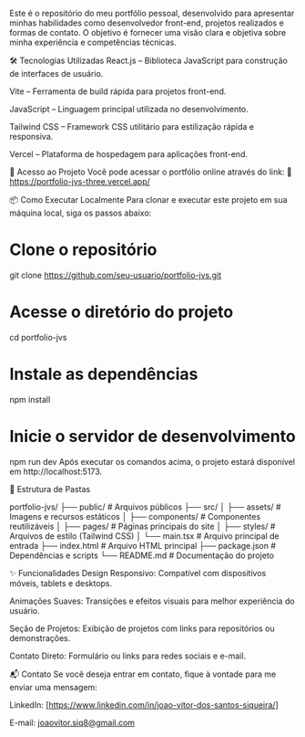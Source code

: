 Este é o repositório do meu portfólio pessoal, desenvolvido para apresentar minhas habilidades como desenvolvedor front-end, projetos realizados e formas de contato. O objetivo é fornecer uma visão clara e objetiva sobre minha experiência e competências técnicas.

🛠 Tecnologias Utilizadas
React.js – Biblioteca JavaScript para construção de interfaces de usuário.

Vite – Ferramenta de build rápida para projetos front-end.

JavaScript – Linguagem principal utilizada no desenvolvimento.

Tailwind CSS – Framework CSS utilitário para estilização rápida e responsiva.

Vercel – Plataforma de hospedagem para aplicações front-end.

🚀 Acesso ao Projeto
Você pode acessar o portfólio online através do link:
🔗 https://portfolio-jvs-three.vercel.app/


📦 Como Executar Localmente
Para clonar e executar este projeto em sua máquina local, siga os passos abaixo:

# Clone o repositório
git clone https://github.com/seu-usuario/portfolio-jvs.git

# Acesse o diretório do projeto
cd portfolio-jvs

# Instale as dependências
npm install

# Inicie o servidor de desenvolvimento
npm run dev
Após executar os comandos acima, o projeto estará disponível em http://localhost:5173.

📁 Estrutura de Pastas

portfolio-jvs/
├── public/             # Arquivos públicos
├── src/
│   ├── assets/         # Imagens e recursos estáticos
│   ├── components/     # Componentes reutilizáveis
│   ├── pages/          # Páginas principais do site
│   ├── styles/         # Arquivos de estilo (Tailwind CSS)
│   └── main.tsx        # Arquivo principal de entrada
├── index.html          # Arquivo HTML principal
├── package.json        # Dependências e scripts
└── README.md           # Documentação do projeto

✨ Funcionalidades
Design Responsivo: Compatível com dispositivos móveis, tablets e desktops.

Animações Suaves: Transições e efeitos visuais para melhor experiência do usuário.

Seção de Projetos: Exibição de projetos com links para repositórios ou demonstrações.

Contato Direto: Formulário ou links para redes sociais e e-mail.

📬 Contato
Se você deseja entrar em contato, fique à vontade para me enviar uma mensagem:

LinkedIn: [https://www.linkedin.com/in/joao-vitor-dos-santos-siqueira/]

E-mail: joaovitor.siq8@gmail.com
